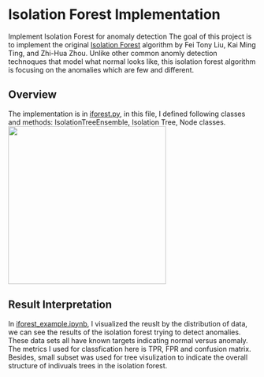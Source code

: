 # Isolation Forest Implementation

Implement Isolation Forest for anomaly detection
The goal of this project is to implement the original [Isolation Forest](paper_iforest.pdf) algorithm by Fei Tony Liu, Kai Ming Ting, and Zhi-Hua Zhou. Unlike other common anomly detection technoques that model what normal looks like, this isolation forest algorithm is focusing on the anomalies which are few and different. 

## Overview

The implementation is in [iforest.py](iforest.py), in this file, I defined following classes and methods: IsolationTreeEnsemble, Isolation Tree, Node classes. 
<img src="images/tree_viz.png" width="320">

## Result Interpretation

In [iforest_example.ipynb](iforest_example.ipynb), I visualized the reuslt by the distribution of data, we can see the results of the isolation forest trying to detect anomalies. These data sets all have known targets indicating normal versus anomaly.
The metrics I used for classfication here is TPR, FPR and confusion matrix. Besides, small subset was used for tree visulization to indicate the overall structure of indivuals trees in the isolation forest.
